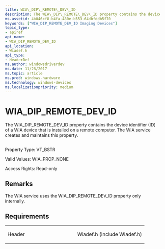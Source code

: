 ```yaml
---
title: WIA\_DIP\_REMOTE\_DEV\_ID
description: The WIA\_DIP\_REMOTE\_DEV\_ID property contains the device identifier (ID) of a WIA device that is installed on a remote computer. The WIA service creates and maintains this property.
ms.assetid: 4b046cf8-b4fa-480e-b553-64dbfddb5f70
keywords: ["WIA_DIP_REMOTE_DEV_ID Imaging Devices"]
topic_type:
- apiref
api_name:
- WIA_DIP_REMOTE_DEV_ID
api_location:
- Wiadef.h
api_type:
- HeaderDef
ms.author: windowsdriverdev
ms.date: 11/28/2017
ms.topic: article
ms.prod: windows-hardware
ms.technology: windows-devices
ms.localizationpriority: medium
---
```


# WIA\_DIP\_REMOTE\_DEV\_ID


The WIA\_DIP\_REMOTE\_DEV\_ID property contains the device identifier (ID) of a WIA device that is installed on a remote computer. The WIA service creates and maintains this property.

## <span id="ddk_wia_dip_remote_dev_id_si"></span><span id="DDK_WIA_DIP_REMOTE_DEV_ID_SI"></span>


Property Type: VT\_BSTR

Valid Values: WIA\_PROP\_NONE

Access Rights: Read-only

Remarks
-------

The WIA service uses the WIA\_DIP\_REMOTE\_DEV\_ID property only internally.

Requirements
------------

<table>
<colgroup>
<col width="50%" />
<col width="50%" />
</colgroup>
<tbody>
<tr class="odd">
<td><p>Header</p></td>
<td>Wiadef.h (include Wiadef.h)</td>
</tr>
</tbody>
</table>

 

 





